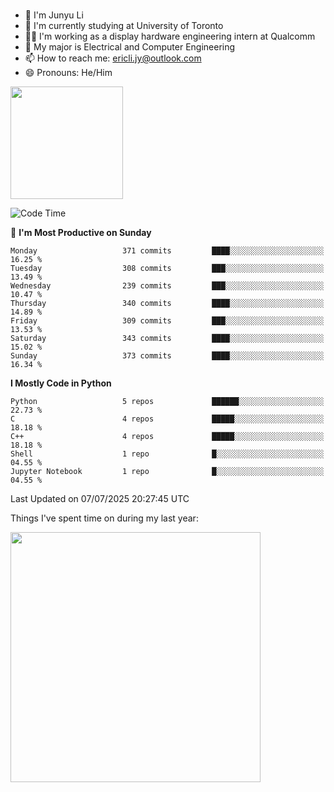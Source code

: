 ### 
- 👨 I'm Junyu Li
- 📖 I'm currently studying at University of Toronto
- 🧑‍💻 I'm working as a display hardware engineering intern at Qualcomm
- 🌱 My major is Electrical and Computer Engineering
- 📫 How to reach me: ericli.jy@outlook.com
- 😄 Pronouns: He/Him

<p align="left">  
  <img height="180em" src="https://github-readme-stats-sigma-five-48.vercel.app/api?username=ericjyli&theme=tokyonight&show_icons=true&count_private=true&include_orgs=true" />
<!--  <img height="180em" src="https://github-readme-stats-sigma-five-48.vercel.app/api/top-langs/?username=ericjyli&theme=tokyonight&count_private=true&include_orgs=true&include_orgs=true&layout=compact" /> -->
</p>

<!--START_SECTION:waka-->
![Code Time](http://img.shields.io/badge/Code%20Time-503%20hrs%204%20mins-blue)

📅 **I'm Most Productive on Sunday** 

```text
Monday                   371 commits         ████░░░░░░░░░░░░░░░░░░░░░   16.25 % 
Tuesday                  308 commits         ███░░░░░░░░░░░░░░░░░░░░░░   13.49 % 
Wednesday                239 commits         ███░░░░░░░░░░░░░░░░░░░░░░   10.47 % 
Thursday                 340 commits         ████░░░░░░░░░░░░░░░░░░░░░   14.89 % 
Friday                   309 commits         ███░░░░░░░░░░░░░░░░░░░░░░   13.53 % 
Saturday                 343 commits         ████░░░░░░░░░░░░░░░░░░░░░   15.02 % 
Sunday                   373 commits         ████░░░░░░░░░░░░░░░░░░░░░   16.34 % 
```


**I Mostly Code in Python** 

```text
Python                   5 repos             ██████░░░░░░░░░░░░░░░░░░░   22.73 % 
C                        4 repos             █████░░░░░░░░░░░░░░░░░░░░   18.18 % 
C++                      4 repos             █████░░░░░░░░░░░░░░░░░░░░   18.18 % 
Shell                    1 repo              █░░░░░░░░░░░░░░░░░░░░░░░░   04.55 % 
Jupyter Notebook         1 repo              █░░░░░░░░░░░░░░░░░░░░░░░░   04.55 % 
```




 Last Updated on 07/07/2025 20:27:45 UTC
<!--END_SECTION:waka-->

<p> Things I've spent time on during my last year: </p>
<img height="400em" src="https://github-readme-stats-git-master-ericjyli.vercel.app/api/wakatime?username=ericjyli&layout=compact&theme=tokyonight" />

<!--
Here are some ideas to get you started:

- 🔭 I’m currently working on ...
- 🌱 I’m currently learning ...
- 👯 I’m looking to collaborate on ...
- 🤔 I’m looking for help with ...
- 💬 Ask me about ...
- 📫 How to reach me: ...
- 😄 Pronouns: ...
- ⚡ Fun fact: ...
-->

